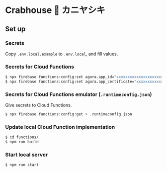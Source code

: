 # Crabhouse 🦀 カニヤシキ

## Set up

### Secrets

Copy `.env.local.example` to `.env.local`, and fill values.

### Secrets for Cloud Functions

```bash
$ npx firebase functions:config:set agora.app_id="xxxxxxxxxxxxxxxxxxxxxxxxxxxxxxxx"
$ npx firebase functions:config:set agora.app_certificate="xxxxxxxxxxxxxxxxxxxxxxxxxxxxxxxx"
```

### Secrets for Cloud Functions emulator (`.runtimeconfig.json`)

Give secrets to Cloud Functions.

```bash
$ npx firebase functions:config:get > .runtimeconfig.json
```

### Update local Cloud Function implementation

```bash
$ cd functions/
$ npm run build
```

### Start local server

```bash
$ npm run start
```
